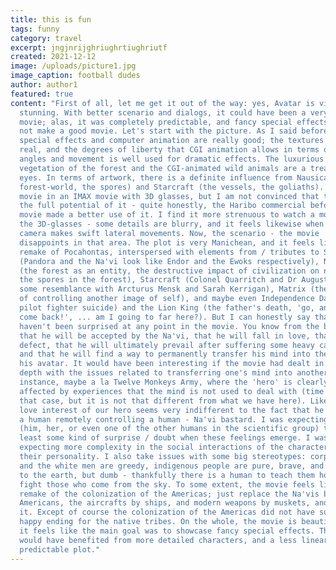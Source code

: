 ```yaml
---
title: this is fun
tags: funny
category: travel
excerpt: jngjnrijghriughrtiughriutf
created: 2021-12-12
image: /uploads/picture1.jpg
image_caption: football dudes
author: author1
featured: true
content: "First of all, let me get it out of the way: yes, Avatar is visually
  stunning. With better scenario and dialogs, it could have been a very good
  movie; alas, it was completely predictable, and fancy special effects alone do
  not make a good movie. Let's start with the picture. As I said before, the
  special effects and computer animation are really good; the textures feel very
  real, and the degrees of liberty that CGI animation allows in terms of camera
  angles and movement is well used for dramatic effects. The luxurious
  vegetation of the forest and the CGI-animated wild animals are a treat to the
  eyes. In terms of artwork, there is a definite influence from Nausicaa (the
  forest-world, the spores) and Starcraft (the vessels, the goliaths). I saw the
  movie in an IMAX movie with 3D glasses, but I am not convinced that they used
  the full potential of it - quite honestly, the Haribo commercial before the
  movie made a better use of it. I find it more strenuous to watch a movie with
  the 3D-glasses - some details are blurry, and it feels likewise when the
  camera makes swift lateral movements. Now, the scenario - the movie
  disappoints in that area. The plot is very Manichean, and it feels like a
  remake of Pocahontas, interspersed with elements from / tributes to Star Wars
  (Pandora and the Na'vi look like Endor and the Ewoks respectively), Nausicaa
  (the forest as an entity, the destructive impact of civilization on nature,
  the spores in the forest), Starcraft (Colonel Quarritch and Dr Augustine bear
  some resemblance with Arcturus Mensk and Sarah Kerrigan), Matrix (the concept
  of controlling another image of self), and maybe even Independence Day (the
  pilot fighter suicide) and the Lion King (the father's death, 'go, and never
  come back!', ... am I going to far here?). But I can honestly say that I
  haven't been surprised at any point in the movie. You know from the beginning
  that he will be accepted by the Na'vi, that he will fall in love, that he will
  defect, that he will ultimately prevail after suffering some heavy casualties,
  and that he will find a way to permanently transfer his mind into the body of
  his avatar. It would have been interesting if the movie had dealt in more
  depth with the issues related to transferring one's mind into another body for
  instance, maybe a la Twelve Monkeys Army, where the 'hero' is clearly deeply
  affected by experiences that the mind is not used to deal with (time travel in
  that case, but it is not that different from what we have here). Likewise, the
  love interest of our hero seems very indifferent to the fact that he really is
  a human remotely controlling a human - Na'vi bastard. I was expecting someone
  (him, her, or even one of the other humans in the scientific group) to show at
  least some kind of surprise / doubt when these feelings emerge. I was
  expecting more complexity in the social interactions of the characters, and
  their personality. I also take issues with some big stereotypes: corporations
  and the white men are greedy, indigenous people are pure, brave, and connected
  to the earth, but dumb - thankfully there is a human to teach them how to
  fight those who come from the sky. To some extent, the movie feels like a
  remake of the colonization of the Americas; just replace the Na'vis by native
  Americans, the aircrafts by ships, and modern weapons by muskets, and you have
  it. Except of course the colonization of the Americas did not have such a
  happy ending for the native tribes. On the whole, the movie is beautiful, but
  it feels like the main goal was to showcase fancy special effects. The movie
  would have benefited from more detailed characters, and a less linear and
  predictable plot."
---
```

